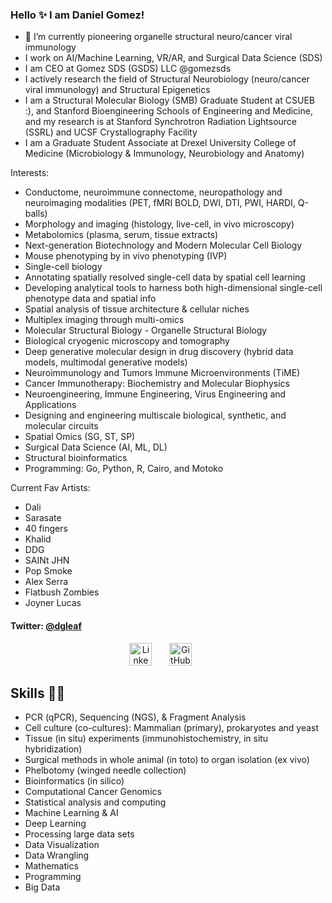 ### Hello ✨  I am Daniel Gomez!

- 🔭 I’m currently pioneering organelle structural neuro/cancer viral immunology 
- I work on AI/Machine Learning, VR/AR, and Surgical Data Science (SDS)
- I am CEO at Gomez SDS (GSDS) LLC @gomezsds
- I actively research the field of Structural Neurobiology (neuro/cancer viral immunology) and Structural Epigenetics
- I am a Structural Molecular Biology (SMB) Graduate Student at CSUEB :), and Stanford Bioengineering Schools of Engineering and Medicine, and my research is at Stanford Synchrotron Radiation Lightsource (SSRL) and UCSF Crystallography Facility
- I am a Graduate Student Associate at Drexel University College of Medicine (Microbiology & Immunology, Neurobiology and Anatomy)

Interests:
- Conductome, neuroimmune connectome, neuropathology and neuroimaging modalities (PET, fMRI BOLD, DWI, DTI, PWI, HARDI, Q-balls)
- Morphology and imaging (histology, live-cell, in vivo microscopy)
- Metabolomics (plasma, serum, tissue extracts)
- Next-generation Biotechnology and Modern Molecular Cell Biology
- Mouse phenotyping by in vivo phenotyping (IVP)
- Single-cell biology 
- Annotating spatially resolved single-cell data by spatial cell learning
- Developing analytical tools to harness both high-dimensional single-cell phenotype data and spatial info
- Spatial analysis of tissue architecture & cellular niches
- Multiplex imaging through multi-omics 
- Molecular Structural Biology - Organelle Structural Biology
- Biological cryogenic microscopy and tomography 
- Deep generative molecular design in drug discovery (hybrid data models, multimodal generative models)
- Neuroimmunology and Tumors Immune Microenvironments (TiME)
- Cancer Immunotherapy: Biochemistry and Molecular Biophysics
- Neuroengineering, Immune Engineering, Virus Engineering and Applications
- Designing and engineering multiscale biological, synthetic, and molecular circuits
- Spatial Omics (SG, ST, SP)
- Surgical Data Science (AI, ML, DL)
- Structural bioinformatics
- Programming: Go, Python, R, Cairo, and Motoko 

Current Fav Artists:
- Dali
- Sarasate
- 40 fingers
- Khalid
- DDG
- SAINt JHN
- Pop Smoke
- Alex Serra
- Flatbush Zombies
- Joyner Lucas


#### Twitter: [@dgleaf](https://twitter.com/dgleaf) 

<html>
	<head>
<p align="center">
	<a id="footer"><a src="https://github.com/djg-s/djg-s.github.io/code/images/luke-skywalker-jedi.gif?raw=true" width="75%" height="auto"/></a>
</p>
<p align="center">
  <a href="https://www.linkedin.com/in/daniel-gomez-santos/"><img width="36px" alt="Linkedln" title="Linkedln" src="https://github.com/djg-s/djg-s.github.io/code/images/logo-linkedin-512.jpegg?raw=true" /></a>
  &#8287;&#8287;&#8287;&#8287;&#8287;
  <a href="https://github.com/djg-s"><img width="36px" alt="GitHub Homepage" title="GitHub Homepage" src="https://github.com/djg-s/djg-s.github.io/code/images/GitHub-Mark.png?raw=true"/></a>
  &#8287;&#8287;&#8287;&#8287;&#8287;
</p>
	</head>
	<h2>Skills &#x1F468;&#x200D;&#x1F4BB;</h2>

- PCR (qPCR), Sequencing (NGS), & Fragment Analysis
- Cell culture (co-cultures): Mammalian (primary), prokaryotes and yeast 
- Tissue (in situ) experiments (immunohistochemistry, in situ hybridization)
- Surgical methods in whole animal (in toto) to organ isolation (ex vivo)
- Phelbotomy (winged needle collection)
- Bioinformatics (in silico)
- Computational Cancer Genomics 
- Statistical analysis and computing
- Machine Learning & AI
- Deep Learning
- Processing large data sets
- Data Visualization
- Data Wrangling
- Mathematics
- Programming
- Big Data
	
</html>

